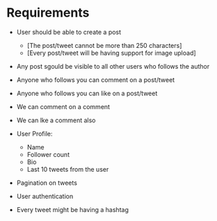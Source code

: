  # Requirements

 - User should be able to create a post
    - [The post/tweet cannot be more than 250 characters]
    - [Every post/tweet will be having support for image upload]

- Any post sgould be visible to all other users who follows the author
- Anyone who follows you can comment on a post/tweet
- Anyone who follows you can like on a post/tweet
- We can comment on a comment
- We can lke a comment also

- User Profile:
    - Name
    - Follower count
    - Bio
    - Last 10 tweets from the user

- Pagination on tweets
- User authentication

- Every tweet might be having a hashtag

